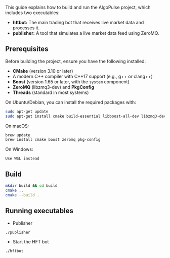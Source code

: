 This guide explains how to build and run the AlgoPulse project, which includes two executables:
- **hftbot:** The main trading bot that receives live market data and processes it.
- **publisher:** A tool that simulates a live market data feed using ZeroMQ.

## Prerequisites

Before building the project, ensure you have the following installed:
- **CMake** (version 3.10 or later)
- A modern C++ compiler with C++17 support (e.g., g++ or clang++)
- **Boost** (version 1.65 or later, with the `system` component)
- **ZeroMQ** (libzmq3-dev) and **PkgConfig**
- **Threads** (standard in most systems)

On Ubuntu/Debian, you can install the required packages with:
```bash
sudo apt-get update
sudo apt-get install cmake build-essential libboost-all-dev libzmq3-dev pkg-config
```
On macOS:
```bash
brew update
brew install cmake boost zeromq pkg-config
```
On Windows:
```
Use WSL instead
```

## Build
```bash
mkdir build && cd build
cmake .. 
cmake --build .
```

## Running executables
- Publisher
```bash
./publisher
```
- Start the HFT bot
```bash
./hftbot

